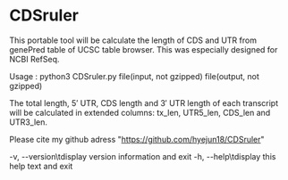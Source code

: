 # CDSruler

This portable tool will be calculate the length of CDS and UTR from genePred table of UCSC table browser.
This was especially designed for NCBI RefSeq.

Usage : python3 CDSruler.py file(input, not gzipped) file(output, not gzipped)

The total length, 5′ UTR, CDS length and 3′ UTR length of each transcript will be calculated in extended columns: tx_len, UTR5_len, CDS_len and UTR3_len.

Please cite my github adress "https://github.com/hyejun18/CDSruler"

-v, --version\tdisplay version information and exit
-h, --help\tdisplay this help text and exit
